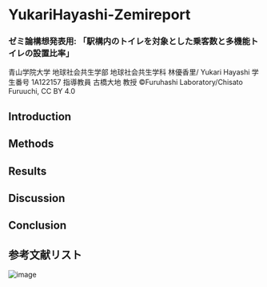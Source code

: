 # YukariHayashi-Zemireport
### ゼミ論構想発表用: 「駅構内のトイレを対象とした乗客数と多機能トイレの設置比率」
青山学院大学 地球社会共生学部 地球社会共生学科
林優香里/ Yukari Hayashi
学生番号 1A122157
指導教員 古橋大地 教授
©︎Furuhashi Laboratory/Chisato Furuuchi, CC BY 4.0
## Introduction
## Methods
## Results
## Discussion
## Conclusion
## 参考文献リスト

![image](https://github.com/user-attachments/assets/fae08f32-24b3-49d4-a4e5-23d115530546)



